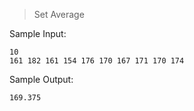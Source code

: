 > Set Average

Sample Input:

```
10
161 182 161 154 176 170 167 171 170 174
```

Sample Output:

```
169.375
```
